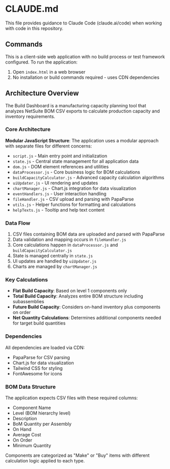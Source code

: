 # CLAUDE.md

This file provides guidance to Claude Code (claude.ai/code) when working with code in this repository.

## Commands

This is a client-side web application with no build process or test framework configured. To run the application:

1. Open `index.html` in a web browser
2. No installation or build commands required - uses CDN dependencies

## Architecture Overview

The Build Dashboard is a manufacturing capacity planning tool that analyzes NetSuite BOM CSV exports to calculate production capacity and inventory requirements.

### Core Architecture

**Modular JavaScript Structure**: The application uses a modular approach with separate files for different concerns:
- `script.js` - Main entry point and initialization
- `state.js` - Central state management for all application data
- `dom.js` - DOM element references and utilities
- `dataProcessor.js` - Core business logic for BOM calculations
- `buildCapacityCalculator.js` - Advanced capacity calculation algorithms
- `uiUpdater.js` - UI rendering and updates
- `chartManager.js` - Chart.js integration for data visualization
- `eventHandlers.js` - User interaction handling
- `fileHandler.js` - CSV upload and parsing with PapaParse
- `utils.js` - Helper functions for formatting and calculations
- `helpTexts.js` - Tooltip and help text content

### Data Flow

1. CSV files containing BOM data are uploaded and parsed with PapaParse
2. Data validation and mapping occurs in `fileHandler.js`
3. Core calculations happen in `dataProcessor.js` and `buildCapacityCalculator.js`
4. State is managed centrally in `state.js`
5. UI updates are handled by `uiUpdater.js`
6. Charts are managed by `chartManager.js`

### Key Calculations

- **Flat Build Capacity**: Based on level 1 components only
- **Total Build Capacity**: Analyzes entire BOM structure including subassemblies
- **Future Build Capacity**: Considers on-hand inventory plus components on order
- **Net Quantity Calculations**: Determines additional components needed for target build quantities

### Dependencies

All dependencies are loaded via CDN:
- PapaParse for CSV parsing
- Chart.js for data visualization
- Tailwind CSS for styling
- FontAwesome for icons

### BOM Data Structure

The application expects CSV files with these required columns:
- Component Name
- Level (BOM hierarchy level)
- Description
- BoM Quantity per Assembly
- On Hand
- Average Cost
- On Order
- Minimum Quantity

Components are categorized as "Make" or "Buy" items with different calculation logic applied to each type.